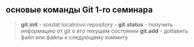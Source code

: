## основые команды Git 1-ro семинара

> **git.init** - sosdat localnovo repository -
> **git.status** - получить информацию от git о его текущем состоянии
> **git.add** - добавить файл или файлы к следующему коммиту
